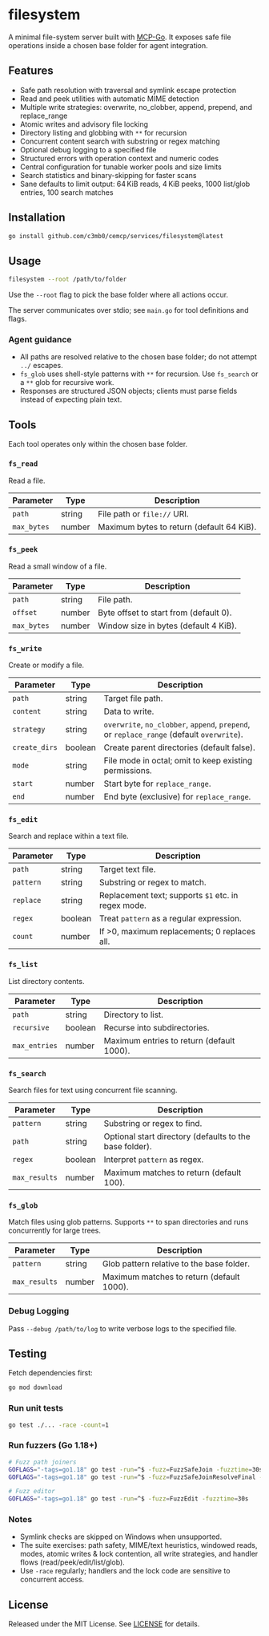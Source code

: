 # filesystem

A minimal file-system server built with [MCP-Go](https://github.com/mark3labs/mcp-go). It exposes safe file operations inside a chosen base folder for agent integration.

## Features

- Safe path resolution with traversal and symlink escape protection
- Read and peek utilities with automatic MIME detection
- Multiple write strategies: overwrite, no_clobber, append, prepend, and replace_range
- Atomic writes and advisory file locking
- Directory listing and globbing with `**` for recursion
- Concurrent content search with substring or regex matching
- Optional debug logging to a specified file
- Structured errors with operation context and numeric codes
- Central configuration for tunable worker pools and size limits
- Search statistics and binary-skipping for faster scans
- Sane defaults to limit output: 64 KiB reads, 4 KiB peeks, 1000 list/glob entries, 100 search matches

## Installation

```bash
go install github.com/c3mb0/cemcp/services/filesystem@latest
```

## Usage

```bash
filesystem --root /path/to/folder
```

Use the `--root` flag to pick the base folder where all actions occur.

The server communicates over stdio; see `main.go` for tool definitions and flags.

### Agent guidance

- All paths are resolved relative to the chosen base folder; do not attempt `../` escapes.
- `fs_glob` uses shell-style patterns with `**` for recursion. Use `fs_search` or a `**` glob for recursive work.
- Responses are structured JSON objects; clients must parse fields instead of expecting plain text.

## Tools

Each tool operates only within the chosen base folder.

### `fs_read`
Read a file.

| Parameter | Type | Description |
|-----------|------|-------------|
| `path` | string | File path or `file://` URI. |
| `max_bytes` | number | Maximum bytes to return (default 64&nbsp;KiB). |

### `fs_peek`
Read a small window of a file.

| Parameter | Type | Description |
|-----------|------|-------------|
| `path` | string | File path. |
| `offset` | number | Byte offset to start from (default 0). |
| `max_bytes` | number | Window size in bytes (default 4&nbsp;KiB). |

### `fs_write`
Create or modify a file.

| Parameter | Type | Description |
|-----------|------|-------------|
| `path` | string | Target file path. |
| `content` | string | Data to write. |
| `strategy` | string | `overwrite`, `no_clobber`, `append`, `prepend`, or `replace_range` (default `overwrite`). |
| `create_dirs` | boolean | Create parent directories (default false). |
| `mode` | string | File mode in octal; omit to keep existing permissions. |
| `start` | number | Start byte for `replace_range`. |
| `end` | number | End byte (exclusive) for `replace_range`. |

### `fs_edit`
Search and replace within a text file.

| Parameter | Type | Description |
|-----------|------|-------------|
| `path` | string | Target text file. |
| `pattern` | string | Substring or regex to match. |
| `replace` | string | Replacement text; supports `$1` etc. in regex mode. |
| `regex` | boolean | Treat `pattern` as a regular expression. |
| `count` | number | If >0, maximum replacements; 0 replaces all. |

### `fs_list`
List directory contents.

| Parameter | Type | Description |
|-----------|------|-------------|
| `path` | string | Directory to list. |
| `recursive` | boolean | Recurse into subdirectories. |
| `max_entries` | number | Maximum entries to return (default 1000). |

### `fs_search`
Search files for text using concurrent file scanning.

| Parameter | Type | Description |
|-----------|------|-------------|
| `pattern` | string | Substring or regex to find. |
| `path` | string | Optional start directory (defaults to the base folder). |
| `regex` | boolean | Interpret `pattern` as regex. |
| `max_results` | number | Maximum matches to return (default 100). |

### `fs_glob`
Match files using glob patterns. Supports `**` to span directories and runs concurrently for large trees.

| Parameter | Type | Description |
|-----------|------|-------------|
| `pattern` | string | Glob pattern relative to the base folder. |
| `max_results` | number | Maximum matches to return (default 1000). |

### Debug Logging

Pass `--debug /path/to/log` to write verbose logs to the specified file.

## Testing

Fetch dependencies first:

```bash
go mod download
```

### Run unit tests

```bash
go test ./... -race -count=1
```

### Run fuzzers (Go 1.18+)

```bash
# Fuzz path joiners
GOFLAGS="-tags=go1.18" go test -run=^$ -fuzz=FuzzSafeJoin -fuzztime=30s
GOFLAGS="-tags=go1.18" go test -run=^$ -fuzz=FuzzSafeJoinResolveFinal -fuzztime=30s

# Fuzz editor
GOFLAGS="-tags=go1.18" go test -run=^$ -fuzz=FuzzEdit -fuzztime=30s
```

### Notes
- Symlink checks are skipped on Windows when unsupported.
- The suite exercises: path safety, MIME/text heuristics, windowed reads, modes, atomic writes & lock contention, all write strategies, and handler flows (read/peek/edit/list/glob).
- Use `-race` regularly; handlers and the lock code are sensitive to concurrent access.

## License

Released under the MIT License. See [LICENSE](LICENSE) for details.

